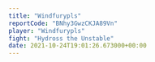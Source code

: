 ```yaml
---
title: "Windfurypls"
reportCode: "BNhy3GwzCKJA89Vn"
player: "Windfurypls"
fight: "Hydross the Unstable"
date: 2021-10-24T19:01:26.673000+00:00
---
```

